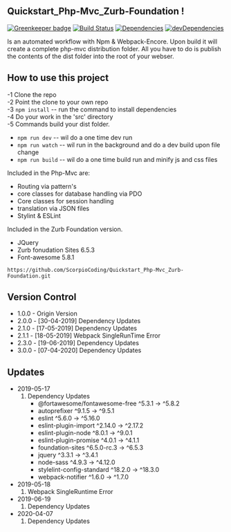 ## Quickstart_Php-Mvc_Zurb-Foundation !

[![Greenkeeper badge][greenkeeper-image]][greenkeeper-url] [![Build Status][travis-image]][travis-url] [![Dependencies][dep-image]][dep-url] [![devDependencies][devdep-image]][devdep-url]

Is an automated workflow with Npm & Webpack-Encore. Upon build it will create a complete php-mvc distribution folder. All you have to do is publish the contents of the dist folder into the root of your webser.

## How to use this project

-1 Clone the repo  
-2 Point the clone to your own repo  
-3 `npm install` -- run the command to install dependencies  
-4 Do your work in the 'src' directory  
-5 Commands build your dist folder.

- `npm run dev` -- wil do a one time dev run
- `npm run watch` -- wil run in the background and do a dev build upon file change
- `npm run build` -- wil do a one time build run and minify js and css files

Included in the Php-Mvc are:

- Routing via pattern's
- core classes for database handling via PDO
- Core classes for session handling
- translation via JSON files
- Stylint & ESLint

Included in the Zurb Foundation version.

- JQuery
- Zurb fonudation Sites 6.5.3
- Font-awesome 5.8.1

`https://github.com/ScorpioCoding/Quickstart_Php-Mvc_Zurb-Foundation.git`

[greenkeeper-url]: https://greenkeeper.io/
[greenkeeper-image]: https://badges.greenkeeper.io/scQuickstart/Quickstart_Php-Mvc_Zurb-Foundation.svg?style=flat-square
[travis-url]: https://travis-ci.org/scQuickstart/Quickstart_Php-Mvc_Zurb-Foundation
[travis-image]: https://travis-ci.org/scQuickstart/Quickstart_Php-Mvc_Zurb-Foundation.svg?branch=master
[dep-url]: https://david-dm.org/scQuickstart/Quickstart_Php-Mvc_Zurb-Foundation
[dep-image]: https://david-dm.org/scQuickstart/Quickstart_Php-Mvc_Zurb-Foundation/status.svg?style=flat
[devdep-url]: https://david-dm.org/scQuickstart/Quickstart_Php-Mvc_Zurb-Foundation?type=dev
[devdep-image]: https://david-dm.org/scQuickstart/Quickstart_Php-Mvc_Zurb-Foundation/dev-status.svg?style=flat

## Version Control

- 1.0.0 - Origin Version
- 2.0.0 - [30-04-2019] Dependency Updates
- 2.1.0 - [17-05-2019] Dependency Updates
- 2.1.1 - [18-05-2019] Webpack SingleRunTime Error
- 2.3.0 - [19-06-2019] Dependency Updates
- 3.0.0 - [07-04-2020] Dependency Updates

## Updates

- 2019-05-17
  1. Dependency Updates
     - @fortawesome/fontawesome-free ^5.3.1 → ^5.8.2
     - autoprefixer ^9.1.5 → ^9.5.1
     - eslint ^5.6.0 → ^5.16.0
     - eslint-plugin-import ^2.14.0 → ^2.17.2
     - eslint-plugin-node ^8.0.1 → ^9.0.1
     - eslint-plugin-promise ^4.0.1 → ^4.1.1
     - foundation-sites ^6.5.0-rc.3 → ^6.5.3
     - jquery ^3.3.1 → ^3.4.1
     - node-sass ^4.9.3 → ^4.12.0
     - stylelint-config-standard ^18.2.0 → ^18.3.0
     - webpack-notifier ^1.6.0 → ^1.7.0
- 2019-05-18
  1.  Webpack SingleRuntime Error
- 2019-06-19
  1. Dependency Updates
- 2020-04-07
  1. Dependency Updates